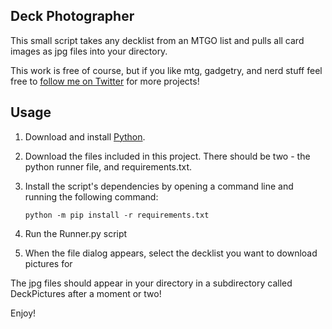 ## Deck Photographer

This small script takes any decklist from an MTGO list and pulls all card images as jpg files into your directory.

This work is free of course, but if you like mtg, gadgetry, and nerd stuff feel free to [follow me on Twitter](https://www.twitter.com/izzitmichaela) for more projects!

## Usage

1. Download and install [Python](https://www.python.org/downloads/).
1. Download the files included in this project. There should be two - the python runner file, and requirements.txt.
1. Install the script's dependencies by opening a command line and running the following command:

    `python -m pip install -r requirements.txt`

1. Run the Runner.py script
1. When the file dialog appears, select the decklist you want to download pictures for

The jpg files should appear in your directory in a subdirectory called DeckPictures after a moment or two!

Enjoy!





